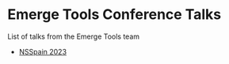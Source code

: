 # Emerge Tools Conference Talks

List of talks from the Emerge Tools team

- [NSSpain 2023](https://github.com/EmergeTools/talks/tree/main/NSSpain23)
